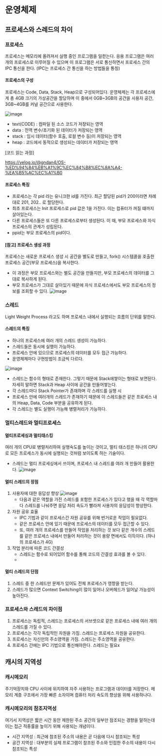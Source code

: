 # 운영체제

## 프로세스와 스레드의 차이

### 프로세스

프로세스는 메모리에 올려져서 실행 중인 프로그램을 일컫는다. 응용 프로그램은 여러 개의 프로세스로 이루어질 수 있으며 이 프로그램은 서로 통신하면서 프로세스 간의 IPC 통신을 한다. (IPC는 프로세스 간 통신을 하는 방법들을 통칭)

#### 프로세스의 구성

프로세스는 Code, Data, Stack, Heap으로 구성되어있다. 운영체제는 각 프로세스에게 총 4GB 크기의 가상공간을 할당하며 이 중에서 0GB~3GB의 공간을 사용자 공간, 3GB~4GB를 커널 공간으로 사용한다.

![image](https://t1.daumcdn.net/cfile/tistory/124DC54E4FE0259B09)

- text(CODE) : 컴파일 된 소스 코드가 저장되는 영역
- data : 전역 변수/초기화 된 데이터가 저장되는 영역
- stack : 임시 데이터(함수 호출, 로컬 변수 등)이 저장되는 영역
- heap : 코드에서 동적으로 생성되는 데이터가 저장되는 영역

[코드 읽는 과정]

https://velog.io/@gndan4/OS-%ED%94%84%EB%A1%9C%EC%84%B8%EC%8A%A4-%EA%B5%AC%EC%A1%B0

#### 프로세스 특징

- 프로세스는 각 pid 라는 유니크한 id를 가진다. 최근 할당된 pid가 200이라면 차례대로 201, 202.. 로 할당한다.
- 최초 프로세스는 Init 프로세스로 pid 값은 1을 가진다. 이는 컴퓨터가 꺼질 떄까지 살아있는다.
- 다른 프로세스들은 또 다른 프로세스로부터 생성된다. 이 때, 부모 프로세스와 자식 프로세스의 관계가 성립된다.
- ppid는 부모 프로세스의 pid이다.

#### [참고] 프로세스 생성 과정

프로세스는 새로운 프로세스 생성 시 공간을 별도로 만들고, fork() 시스템콜을 호출한 프로세스 공간(부모 프로세스)을 복사한다.

- 이 과정은 부모 프로세스와는 별도 공간을 만들지만, 부모 프로세스의 데이터를 그대로 복사하게 된다.
- 부모 프로세스가 그대로 살아있기 때문에 자식 프로세스에서도 부모 프로세스의 정보를 조회할 수 있다.
  ![image](https://s3.us-west-2.amazonaws.com/secure.notion-static.com/51b599ac-81d3-4a6b-b3b8-25cba162e2ec/Untitled.png?X-Amz-Algorithm=AWS4-HMAC-SHA256&X-Amz-Content-Sha256=UNSIGNED-PAYLOAD&X-Amz-Credential=AKIAT73L2G45EIPT3X45%2F20220122%2Fus-west-2%2Fs3%2Faws4_request&X-Amz-Date=20220122T085946Z&X-Amz-Expires=86400&X-Amz-Signature=4caff9c6233b5caea7cdef932ee3c1375bcc39021b87b5dbc3d559299ab88dcc&X-Amz-SignedHeaders=host&response-content-disposition=filename%20%3D%22Untitled.png%22&x-id=GetObject)

### 스레드

Light Weight Process 라고도 하며 프로세스 내에서 실행되는 흐름의 단위를 말한다.

#### 스레드의 특징

- 하나의 프로세스에 여러 개의 스레드 생성이 가능하다.
- 스레드들은 동시에 실행이 가능하다.
- 프로세스 안에 있으므로 프로세스의 데이터를 모두 접근 가능하다.
- 운영체제마다 구현방법이 조금씩 다르다.

![image](https://s3.us-west-2.amazonaws.com/secure.notion-static.com/54d5e379-878a-4d3e-94ce-15318b94bb3b/Untitled.png?X-Amz-Algorithm=AWS4-HMAC-SHA256&X-Amz-Content-Sha256=UNSIGNED-PAYLOAD&X-Amz-Credential=AKIAT73L2G45EIPT3X45%2F20220122%2Fus-west-2%2Fs3%2Faws4_request&X-Amz-Date=20220122T085401Z&X-Amz-Expires=86400&X-Amz-Signature=c2be5b4b342ff2f62cab047bdb41063e35154960ee6762368f75230c47c3d303&X-Amz-SignedHeaders=host&response-content-disposition=filename%20%3D%22Untitled.png%22&x-id=GetObject)

- 스레드는 함수의 형태로 존재한다. 그렇기 때문에 Stack에쌓이는 형태로 보면된다. 자세히 말하면 Stack과 Heap 사이에 공간을 만들어쌓는다.
- 각 스레드마다 Stack Pointer가 존재하며 각 스레드를 실행 시
- 프로세스 안에 여러개의 스레드가 존재하기 때문에 이 스레드들은 같은 프로세스 내의 Heap, Data, Code 부분을 공유하게 된다.
- 각 스레드는 별도 실행이 가능해 병렬처리가 가능하다.

### 멀티스레드와 멀티프로세스

#### 멀티프로세싱과 멀티태스킹

여러 개의 CPU로 병렬처리하여 실행속도를 높이는 것이고, 멀티 태스킹은 하나의 CPU로 모든 프로세스가 동시에 실행되는 것처럼 보이도록 하는 기술이다.

- 스레드는 멀티 프로세싱에서 쓰이며, 프로세스 내 스레드를 여러 개 만들어 활용한다.
  ![image](https://s3.us-west-2.amazonaws.com/secure.notion-static.com/e77c056b-7b11-4a1e-b091-30c05980d09c/Untitled.png?X-Amz-Algorithm=AWS4-HMAC-SHA256&X-Amz-Content-Sha256=UNSIGNED-PAYLOAD&X-Amz-Credential=AKIAT73L2G45EIPT3X45%2F20220122%2Fus-west-2%2Fs3%2Faws4_request&X-Amz-Date=20220122T085420Z&X-Amz-Expires=86400&X-Amz-Signature=3a6ca216d175ba287b5f73954faafe4f5dae4b2011c75efe3598a2d292a698c6&X-Amz-SignedHeaders=host&response-content-disposition=filename%20%3D%22Untitled.png%22&x-id=GetObject)

#### 멀티 스레드의 장점

1. 사용자에 대한 응답성 향상
   ![image](https://s3.us-west-2.amazonaws.com/secure.notion-static.com/05f6e9ba-a49d-4203-b36a-b927e641b753/Untitled.png?X-Amz-Algorithm=AWS4-HMAC-SHA256&X-Amz-Content-Sha256=UNSIGNED-PAYLOAD&X-Amz-Credential=AKIAT73L2G45EIPT3X45%2F20220122%2Fus-west-2%2Fs3%2Faws4_request&X-Amz-Date=20220122T085441Z&X-Amz-Expires=86400&X-Amz-Signature=4dc5a45039d54a121a0d8bea387135fff0258d557d5fd7c48efde2704e0e0109&X-Amz-SignedHeaders=host&response-content-disposition=filename%20%3D%22Untitled.png%22&x-id=GetObject)
   - 다음과 같은 역할을 가진 스레드를 포함한 프로세스가 있다고 했을 때 각 역할마다 스레드를 나눠주면 응답 처리 속도가 빨라져 사용자의 응답성이 향상한다.
2. 자원 공유 효율
   - IPC 기법과 같이 프로세스간 자원 공유를 위해 번거로운 작업이 필요없다.
   - 같은 프로세스 안에 있기 때문에 프로세스의 데이터를 모두 접근할 수 있다.
   - 또, 여러 개의 프로세스를 만들어 작업을 처리하는 것 보다 같은 개수의 스레드를 같은 프로세스 내에서 만들어 처리하는 것이 용량 면에서도 이득이다. (하나의 프로세스가 4G)
3. 작업 분리에 따른 코드 간결성
   - 스레드는 함수로 되어있어 함수를 통해 코드의 간결성 효과를 볼 수 있다.
   -

#### 멀티 스레드의 단점

1. 스레드 중 한 스레드만 문제가 있어도 전체 프로세스가 영향을 받는다.
2. 스레드가 많으면 Context Switching이 많이 일어나 오버헤드가 일어날 가능성이 높아진다.

### 프로세스와 스레드의 차이점

1. 프로세스는 독립적, 스레드는 프로세스의 서브셋으로 같은 프로세스 내에 여러 개의 스레드를 가질 수 있다.
2. 프로세스는 각각 독립적인 자원을 가짐. 스레드는 프로세스 자원을 공유한다.
3. 프로세스는 자신만의 주소영역을 가짐. 스레드는 주소영역을 공유한다.
4. 프로세스 간에는 IPC 기법으로 통신해야한다. 스레드는 필요x

## 캐시의 지역성

### 캐시메모리

주기억장치와 CPU 사이에 위치하여 자주 사용하는 프로그램과 데이터를 저장한다. 메모리 계층 구조에서 가장 빠른 소자이며 컴퓨터 처리 속도의 향상을 위해 사용하나다.

### 캐시메모리의 참조지역성

여기서 지역성은 짧은 시간 동안 제한된 주소 공간의 일부만 참조되는 경향을 말하는데 이는 접근 적중률을 높이기 위해 사용되는 개념이다.

- 시간 지역성 : 최근에 참조된 주소의 내용은 곧 다음에 다시 참조되는 특성
- 공간 지역성 : 대부분의 실제 프로그램이 참조된 주소와 인접한 주소의 내용이 다시 참조되는 특성
